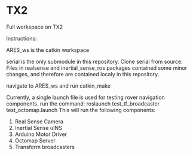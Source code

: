 # TX2
Full workspace on TX2


Instructions:

ARES_ws is the catkin workspace

serial is the only submodule in this repository. Clone serial from source.
Files in realsense and inertial_sense_ros packages contained some minor changes, and therefore are contained localy in this repository.

navigate to ARES_ws and run catkin_make

Currently, a single launch file is used for testing rover navigation components.
run the command: roslaunch test_tf_broadcaster test_octomap.launch
This will run the following components:
1. Real Sense Camera
2. Inertial Sense uINS
3. Arduino Motor Driver
4. Octomap Server
5. Transform broadcasters
